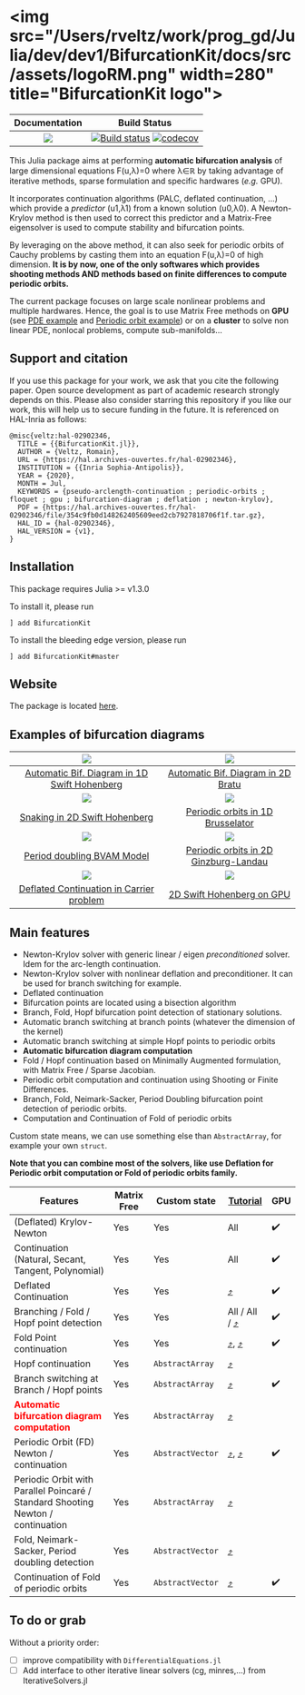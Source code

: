 # <img src="/Users/rveltz/work/prog_gd/Julia/dev/dev1/BifurcationKit/docs/src/assets/logoRM.png" width=280" title="BifurcationKit logo">

| **Documentation**                                                               | **Build Status**                                                                                |
|:-------------------------------------------------------------------------------:|:-----------------------------------------------------------------------------------------------:|
| [![](https://img.shields.io/badge/docs-dev-blue.svg)](https://rveltz.github.io/BifurcationKit.jl/dev) | [![Build status](https://github.com/rveltz/BifurcationKit.jl/workflows/CI/badge.svg)](https://github.com/rveltz/BifurcationKit.jl/actions) [![codecov](https://codecov.io/gh/rveltz/BifurcationKit.jl/branch/master/graph/badge.svg)](https://codecov.io/gh/rveltz/BifurcationKit.jl) |

This Julia package aims at performing **automatic bifurcation analysis** of large dimensional equations F(u,λ)=0 where λ∈ℝ by taking advantage of iterative methods, sparse formulation and specific hardwares (*e.g.* GPU).

It incorporates continuation algorithms (PALC, deflated continuation, ...) which provide a *predictor* (u1,λ1) from a known solution (u0,λ0). A Newton-Krylov method is then used to correct this predictor and a Matrix-Free eigensolver is used to compute stability and bifurcation points.

By leveraging on the above method, it can also seek for periodic orbits of Cauchy problems by casting them into an equation F(u,λ)=0 of high dimension. **It is by now, one of the only softwares which provides shooting methods AND methods based on finite differences to compute periodic orbits.**

The current package focuses on large scale nonlinear problems and multiple hardwares. Hence, the goal is to use Matrix Free methods on **GPU** (see [PDE example](https://rveltz.github.io/BifurcationKit.jl/dev/tutorials2b/#The-Swift-Hohenberg-equation-on-the-GPU-(non-local)-1) and [Periodic orbit example](https://rveltz.github.io/BifurcationKit.jl/dev/tutorialsCGL/#Continuation-of-periodic-orbits-on-the-GPU-(Advanced)-1)) or on a **cluster** to solve non linear PDE, nonlocal problems, compute sub-manifolds...


## Support and citation
If you use this package for your work, we ask that you cite the following paper. Open source development as part of academic research strongly depends on this. Please also consider starring this repository if you like our work, this will help us to secure funding in the future. It is referenced on HAL-Inria as follows:

```
@misc{veltz:hal-02902346,
  TITLE = {{BifurcationKit.jl}},
  AUTHOR = {Veltz, Romain},
  URL = {https://hal.archives-ouvertes.fr/hal-02902346},
  INSTITUTION = {{Inria Sophia-Antipolis}},
  YEAR = {2020},
  MONTH = Jul,
  KEYWORDS = {pseudo-arclength-continuation ; periodic-orbits ; floquet ; gpu ; bifurcation-diagram ; deflation ; newton-krylov},
  PDF = {https://hal.archives-ouvertes.fr/hal-02902346/file/354c9fb0d148262405609eed2cb7927818706f1f.tar.gz},
  HAL_ID = {hal-02902346},
  HAL_VERSION = {v1},
}
```

## Installation

This package requires Julia >= v1.3.0

To install it, please run

`] add BifurcationKit`

To install the bleeding edge version, please run

`] add BifurcationKit#master`

## Website

The package is located [here](https://github.com/rveltz/BifurcationKit.jl).

## Examples of bifurcation diagrams


| ![](https://rveltz.github.io/BifurcationKit.jl/dev/BDSH1d.png)   |  ![](https://rveltz.github.io/BifurcationKit.jl/dev/mittlemannBD-1.png) |
|:-------------:|:-------------:|
| [Automatic Bif. Diagram in 1D Swift Hohenberg](https://rveltz.github.io/BifurcationKit.jl/dev/Swift-Hohenberg1d/#Swift-Hohenberg-equation-1d-1) |  [Automatic Bif. Diagram in 2D Bratu](https://rveltz.github.io/BifurcationKit.jl/dev/mittelmannAuto/#Automatic-diagram-of-2d-Bratu–Gelfand-problem-(Intermediate)-1) |
| ![](https://rveltz.github.io/BifurcationKit.jl/dev/sh2dbranches.png)   |  ![](https://rveltz.github.io/BifurcationKit.jl/dev/bru-po-cont-3br.png) |
| [Snaking in 2D Swift Hohenberg](https://rveltz.github.io/BifurcationKit.jl/dev/tutorials2) |  [Periodic orbits in 1D Brusselator](https://rveltz.github.io/BifurcationKit.jl/dev/tutorials3/) |  
| ![](https://rveltz.github.io/BifurcationKit.jl/dev/br_pd3.png) |![](https://rveltz.github.io/BifurcationKit.jl/dev/cgl-sh-br.png) |
| [Period doubling BVAM Model](https://rveltz.github.io/BifurcationKit.jl/dev/tutorialsPD)  |  [Periodic orbits in 2D Ginzburg-Landau](https://rveltz.github.io/BifurcationKit.jl/dev/tutorialsCGL/)  |
| ![](https://rveltz.github.io/BifurcationKit.jl/dev/carrier.png) | ![](https://rveltz.github.io/BifurcationKit.jl/dev/GPU-branch.png) |
| [Deflated Continuation in Carrier problem](https://rveltz.github.io/BifurcationKit.jl/dev/tutorialCarrier/#Deflated-Continuation-in-the-Carrier-Problem-1)  |  [2D Swift Hohenberg on GPU](https://rveltz.github.io/BifurcationKit.jl/dev/tutorials2b/#The-Swift-Hohenberg-equation-(non-local)-on-the-GPU-(Advanced)-1)  |


## Main features

- Newton-Krylov solver with generic linear / eigen *preconditioned* solver. Idem for the arc-length continuation.
- Newton-Krylov solver with nonlinear deflation and preconditioner. It can be used for branch switching for example.
- Deflated continuation
- Bifurcation points are located using a bisection algorithm
- Branch, Fold, Hopf bifurcation point detection of stationary solutions.
- Automatic branch switching at branch points (whatever the dimension of the kernel)
- Automatic branch switching at simple Hopf points to periodic orbits
- **Automatic bifurcation diagram computation**
- Fold / Hopf continuation based on Minimally Augmented formulation, with Matrix Free / Sparse Jacobian.
- Periodic orbit computation and continuation using Shooting or Finite Differences.
- Branch, Fold, Neimark-Sacker, Period Doubling bifurcation point detection of periodic orbits.
- Computation and Continuation of Fold of periodic orbits

Custom state means, we can use something else than `AbstractArray`, for example your own `struct`.

**Note that you can combine most of the solvers, like use Deflation for Periodic orbit computation or Fold of periodic orbits family.**


|Features|Matrix Free|Custom state| [Tutorial](https://rveltz.github.io/BifurcationKit.jl/dev/tutorials/) | GPU |
|---|---|---|---|---|
| (Deflated) Krylov-Newton| Yes| Yes| All| :heavy_check_mark:|
| Continuation (Natural, Secant, Tangent, Polynomial) | Yes| Yes| All |:heavy_check_mark:  |
| Deflated Continuation | Yes| Yes| [:arrow_heading_up:](https://rveltz.github.io/BifurcationKit.jl/dev/tutorialCarrier/#Deflated-Continuation-in-the-Carrier-Problem-1) |:heavy_check_mark:  |
| Branching / Fold / Hopf point detection | Yes| Yes| All / All / [:arrow_heading_up:](https://rveltz.github.io/BifurcationKit.jl/dev/tutorials/#Bifurcation-diagrams-with-periodic-orbits-1) | :heavy_check_mark: |
| Fold Point continuation | Yes| Yes| [:arrow_heading_up:](https://rveltz.github.io/BifurcationKit.jl/dev/tutorials1/#Temperature-model-(simplest-example-for-equilibria)-1), [:arrow_heading_up:](https://rveltz.github.io/BifurcationKit.jl/dev/tutorialsCGL/#Complex-Ginzburg-Landau-2d-1) | :heavy_check_mark: |
| Hopf continuation | Yes| `AbstractArray` | [:arrow_heading_up:](https://rveltz.github.io/BifurcationKit.jl/dev/tutorials3/#Continuation-of-Hopf-points-1) | |
| Branch switching at Branch / Hopf points | Yes| `AbstractArray` | [:arrow_heading_up:](https://rveltz.github.io/BifurcationKit.jl/dev/tutorials/#Bifurcation-diagrams-with-periodic-orbits-1) | :heavy_check_mark: |
| <span style="color:red">**Automatic bifurcation diagram computation**</span> | Yes| `AbstractArray` |  [:arrow_heading_up:](https://rveltz.github.io/BifurcationKit.jl/dev/tutorials/#Automatic-bifurcation-diagram-1) | |
| Periodic Orbit (FD) Newton / continuation | Yes| `AbstractVector` | [:arrow_heading_up:](https://rveltz.github.io/BifurcationKit.jl/dev/tutorials3/#Brusselator-1d-(automatic)-1), [:arrow_heading_up:](https://rveltz.github.io/BifurcationKit.jl/dev/tutorialsCGL/#Complex-Ginzburg-Landau-2d-1) | :heavy_check_mark:|
| Periodic Orbit with Parallel Poincaré / Standard Shooting Newton / continuation | Yes| `AbstractArray` |  [:arrow_heading_up:](https://rveltz.github.io/BifurcationKit.jl/dev/tutorials/#Bifurcation-diagrams-with-periodic-orbits-1) | |
| Fold, Neimark-Sacker, Period doubling detection | Yes| `AbstractVector` | [:arrow_heading_up:](https://rveltz.github.io/BifurcationKit.jl/dev/tutorials/#Bifurcation-diagrams-with-periodic-orbits-1)  | |
| Continuation of Fold of periodic orbits | Yes| `AbstractVector` | [:arrow_heading_up:](https://rveltz.github.io/BifurcationKit.jl/dev/tutorialsCGL/#Complex-Ginzburg-Landau-2d-1) | :heavy_check_mark: |

## To do or grab
Without a priority order:

- [ ] improve compatibility with `DifferentialEquations.jl`
- [ ] Add interface to other iterative linear solvers (cg, minres,...) from IterativeSolvers.jl
